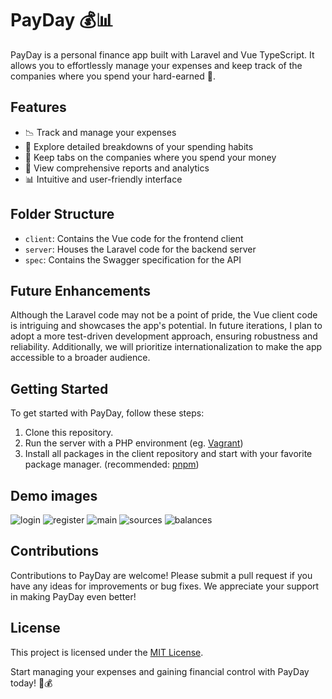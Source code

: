# PayDay 💰📊

PayDay is a personal finance app built with Laravel and Vue TypeScript. It allows you to effortlessly manage your expenses and keep track of the companies where you spend your hard-earned 💸.

## Features

* 📉 Track and manage your expenses
* 🔎 Explore detailed breakdowns of your spending habits
* 🏢 Keep tabs on the companies where you spend your money
* 💼 View comprehensive reports and analytics
* 📊 Intuitive and user-friendly interface

## Folder Structure

* `client`: Contains the Vue code for the frontend client
* `server`: Houses the Laravel code for the backend server
* `spec`: Contains the Swagger specification for the API

## Future Enhancements

Although the Laravel code may not be a point of pride, the Vue client code is intriguing and showcases the app's potential. In future iterations, I plan to adopt a more test-driven development approach, ensuring robustness and reliability. Additionally, we will prioritize internationalization to make the app accessible to a broader audience.

## Getting Started

To get started with PayDay, follow these steps:

1. Clone this repository.
2. Run the server with a PHP environment (eg. [Vagrant](https://www.vagrantup.com/))
3. Install all packages in the client repository and start with your favorite package manager. (recommended: [pnpm](https://pnpm.io/))

## Demo images

![login](https://github.com/Arthurdw/PayDay/assets/38541241/e22061a1-f9f3-471d-bba0-0e815bdbe57c)
![register](https://github.com/Arthurdw/PayDay/assets/38541241/f86f8344-2c29-4c52-8702-8e509a3e6a48)
![main](https://github.com/Arthurdw/PayDay/assets/38541241/640d6485-10a6-4885-84f9-6861174aac6f)
![sources](https://github.com/Arthurdw/PayDay/assets/38541241/27e4ea43-329f-4d9d-bfbe-dccdcea69b55)
![balances](https://github.com/Arthurdw/PayDay/assets/38541241/9564069b-917c-4717-aab9-c9ab13c1d621)

## Contributions

Contributions to PayDay are welcome! Please submit a pull request if you have any ideas for improvements or bug fixes. We appreciate your support in making PayDay even better!

## License

This project is licensed under the [MIT License](./LICENSE).


Start managing your expenses and gaining financial control with PayDay today! 💪💰

